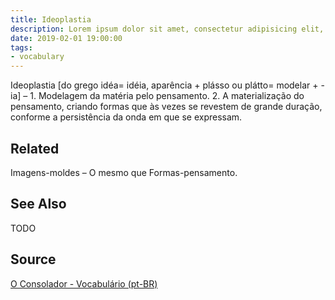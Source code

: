 ```yaml
---
title: Ideoplastia
description: Lorem ipsum dolor sit amet, consectetur adipisicing elit, sed do eiusmod tempor incididunt ut labore et dolore magna aliqua.  TODO
date: 2019-02-01 19:00:00
tags:
- vocabulary
---
```


Ideoplastia [do grego idéa= idéia, aparência + plásso ou plátto= modelar + -ia] – 1. Modelagem da matéria pelo pensamento. 2. A materialização do pensamento, criando formas que às vezes se revestem de grande duração, conforme a persistência da onda em que se expressam.

## Related
Imagens-moldes – O mesmo que Formas-pensamento.

## See Also
TODO

## Source
[O Consolador - Vocabulário (pt-BR)](http://www.oconsolador.com.br/linkfixo/vocabulario/principal.html)


